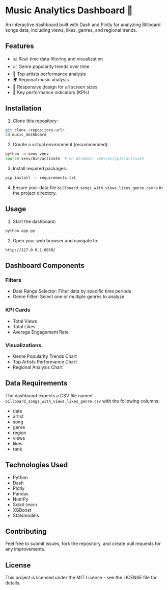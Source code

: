 # Music Analytics Dashboard 🎵

An interactive dashboard built with Dash and Plotly for analyzing Billboard songs data, including views, likes, genres, and regional trends.

## Features

- 📊 Real-time data filtering and visualization
- 📈 Genre popularity trends over time
- 🎨 Top artists performance analysis
- 🌍 Regional music analysis
- 📱 Responsive design for all screen sizes
- 🎯 Key performance indicators (KPIs)

## Installation

1. Clone this repository:
```bash
git clone <repository-url>
cd music_dashboard
```

2. Create a virtual environment (recommended):
```bash
python -m venv venv
source venv/bin/activate  # On Windows: venv\Scripts\activate
```

3. Install required packages:
```bash
pip install -r requirements.txt
```

4. Ensure your data file `billboard_songs_with_views_likes_genre.csv` is in the project directory.

## Usage

1. Start the dashboard:
```bash
python app.py
```

2. Open your web browser and navigate to:
```
http://127.0.0.1:8050/
```

## Dashboard Components

### Filters
- Date Range Selector: Filter data by specific time periods
- Genre Filter: Select one or multiple genres to analyze

### KPI Cards
- Total Views
- Total Likes
- Average Engagement Rate

### Visualizations
- Genre Popularity Trends Chart
- Top Artists Performance Chart
- Regional Analysis Chart

## Data Requirements

The dashboard expects a CSV file named `billboard_songs_with_views_likes_genre.csv` with the following columns:
- date
- artist
- song
- genre
- region
- views
- likes
- rank

## Technologies Used

- Python
- Dash
- Plotly
- Pandas
- NumPy
- Scikit-learn
- XGBoost
- Statsmodels

## Contributing

Feel free to submit issues, fork the repository, and create pull requests for any improvements.

## License

This project is licensed under the MIT License - see the LICENSE file for details. 